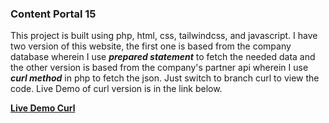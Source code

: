 ### Content Portal 15

This project is built using php, html, css, tailwindcss, and javascript. I have two version of this website, the first one is based from the company database wherein I use ***_prepared statement_*** to fetch the needed data and 
the other version is based from the company's partner api wherein I use ***_curl method_*** in php to fetch the json. Just switch to branch curl to view the code. Live Demo of curl version is in the link below.

**[Live Demo Curl](http://gameify.jdnetworks.mobi/)**
